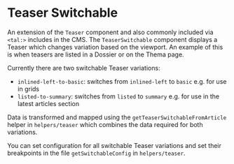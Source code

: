 # Teaser Switchable

An extension of the `Teaser` component and also commonly included via `<tal:>` includes in the CMS. The `TeaserSwitchable` component displays a Teaser which changes variation based on the viewport. An example of this is when teasers are listed in a Dossier or on the Thema page.

Currently there are two switchable Teaser variations:

- `inlined-left-to-basic`: switches from `inlined-left` to `basic` e.g. for use in grids
- `listed-to-summary`: switches from `listed` to `summary` e.g. for use in the latest articles section

Data is transformed and mapped using the `getTeaserSwitchableFromArticle` helper in `helpers/teaser` which combines the data required for both variations.

You can set configuration for all switchable Teaser variations and set their breakpoints in the file `getSwitchableConfig` in `helpers/teaser`.
